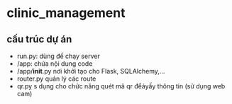 # clinic_management
 ## cấu  trúc dự án
* run.py: dùng để chạy server
* /app: chứa nội dung code
* /app/__init__.py nơi khởi tạo cho Flask, SQLAlchemy,...
* router.py quản lý các route
* qr.py s dụng cho chức năng quét mã qr đểáyấy thông tin (sử dụng web cam)